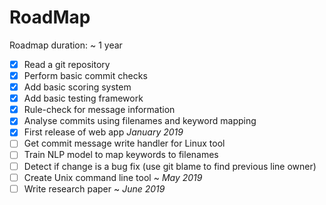 RoadMap
===

Roadmap duration: ~ 1 year

- [x] Read a git repository
- [x] Perform basic commit checks
- [x] Add basic scoring system
- [x] Add basic testing framework
- [x] Rule-check for message information
- [x] Analyse commits using filenames and keyword mapping
- [x] First release of web app *January 2019*
- [ ] Get commit message write handler for Linux tool
- [ ] Train NLP model to map keywords to filenames
- [ ] Detect if change is a bug fix (use git blame to find previous line owner)
- [ ] Create Unix command line tool ~ *May 2019*
- [ ] Write research paper ~ *June 2019*
